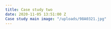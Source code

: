 ```yaml
---
title: Case study two
date: 2020-11-05 13:51:00 Z
Case study main image: "/uploads/98A0321.jpg"
---
```


